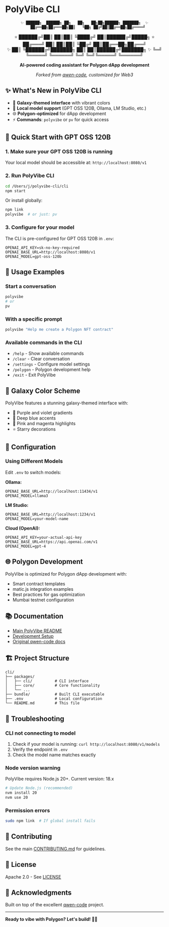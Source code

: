 # PolyVibe CLI

<div align="center">


    ✨ ██████╗  ██████╗ ██╗   ██╗   ██╗██╗██████╗ ███████╗  ✨
       ██╔══██╗██╔═══██╗██║   ╚██╗ ██╔╝██║██╔══██╗██╔════╝
   ⭐  ██████╔╝██║   ██║██║    ╚████╔╝ ██║██████╔╝█████╗  ⭐
       ██╔═══╝ ██║   ██║██║     ╚██╔╝  ██║██╔══██╗██╔══╝  
   ✨  ██║     ╚██████╔╝███████╗ ██║   ██║██████╔╝███████╗  ✨
       ╚═╝      ╚═════╝ ╚══════╝ ╚═╝   ╚═╝╚═════╝ ╚══════╝


**AI-powered coding assistant for Polygon dApp development**

*Forked from [qwen-code](https://github.com/QwenLM/qwen-code), customized for Web3*

</div>

## ✨ What's New in PolyVibe CLI

- 🎨 **Galaxy-themed interface** with vibrant colors
- 🔗 **Local model support** (GPT OSS 120B, Ollama, LM Studio, etc.)
- 🌐 **Polygon-optimized** for dApp development
- ⚡ **Commands**: `polyvibe` or `pv` for quick access

## 🚀 Quick Start with GPT OSS 120B

### 1. Make sure your GPT OSS 120B is running

Your local model should be accessible at: `http://localhost:8080/v1`

### 2. Run PolyVibe CLI

```bash
cd /Users/j/polyvibe-cli/cli
npm start
```

Or install globally:

```bash
npm link
polyvibe  # or just: pv
```

### 3. Configure for your model

The CLI is pre-configured for GPT OSS 120B in `.env`:

```env
OPENAI_API_KEY=sk-no-key-required
OPENAI_BASE_URL=http://localhost:8080/v1
OPENAI_MODEL=gpt-oss-120b
```

## 📝 Usage Examples

### Start a conversation
```bash
polyvibe
# or
pv
```

### With a specific prompt
```bash
polyvibe "Help me create a Polygon NFT contract"
```

### Available commands in the CLI
- `/help` - Show available commands
- `/clear` - Clear conversation
- `/settings` - Configure model settings
- `/polygon` - Polygon development help
- `/exit` - Exit PolyVibe

## 🎨 Galaxy Color Scheme

PolyVibe features a stunning galaxy-themed interface with:
- 💜 Purple and violet gradients
- 💙 Deep blue accents
- 💖 Pink and magenta highlights
- ⭐ Starry decorations

## 🔧 Configuration

### Using Different Models

Edit `.env` to switch models:

**Ollama:**
```env
OPENAI_BASE_URL=http://localhost:11434/v1
OPENAI_MODEL=llama3
```

**LM Studio:**
```env
OPENAI_BASE_URL=http://localhost:1234/v1
OPENAI_MODEL=your-model-name
```

**Cloud (OpenAI):**
```env
OPENAI_API_KEY=your-actual-api-key
OPENAI_BASE_URL=https://api.openai.com/v1
OPENAI_MODEL=gpt-4
```

## 🌐 Polygon Development

PolyVibe is optimized for Polygon dApp development with:
- Smart contract templates
- matic.js integration examples
- Best practices for gas optimization
- Mumbai testnet configuration

## 📚 Documentation

- [Main PolyVibe README](../README.md)
- [Development Setup](../DEVELOPMENT_SETUP.md)
- [Original qwen-code docs](https://qwenlm.github.io/qwen-code-docs/)

## 🏗️ Project Structure

```
cli/
├── packages/
│   ├── cli/          # CLI interface
│   ├── core/         # Core functionality
│   └── ...
├── bundle/           # Built CLI executable
├── .env              # Local configuration
└── README.md         # This file
```

## 🐛 Troubleshooting

### CLI not connecting to model
1. Check if your model is running: `curl http://localhost:8080/v1/models`
2. Verify the endpoint in `.env`
3. Check the model name matches exactly

### Node version warning
PolyVibe requires Node.js 20+. Current version: 18.x
```bash
# Update Node.js (recommended)
nvm install 20
nvm use 20
```

### Permission errors
```bash
sudo npm link  # If global install fails
```

## 🤝 Contributing

See the main [CONTRIBUTING.md](../CONTRIBUTING.md) for guidelines.

## 📄 License

Apache 2.0 - See [LICENSE](../LICENSE)

## 🙏 Acknowledgments

Built on top of the excellent [qwen-code](https://github.com/QwenLM/qwen-code) project.

---

**Ready to vibe with Polygon? Let's build! 🚀✨**
